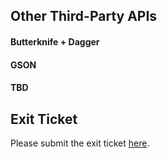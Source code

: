## Other Third-Party APIs

#### Butterknife + Dagger  

#### GSON

#### TBD  

## Exit Ticket  
Please submit the exit ticket [here]().  
